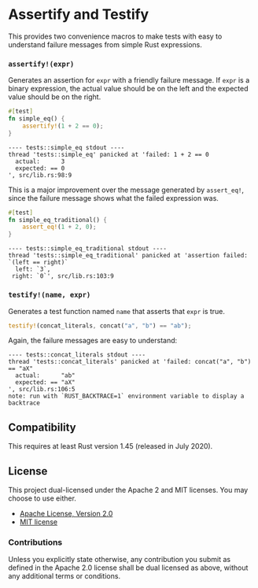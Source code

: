 # Assertify and Testify

This provides two convenience macros to make tests with easy to understand
failure messages from simple Rust expressions.

### `assertify!(expr)`

Generates an assertion for `expr` with a friendly failure message. If `expr` is
a binary expression, the actual value should be on the left and the expected
value should be on the right.

```rust
#[test]
fn simple_eq() {
    assertify!(1 + 2 == 0);
}
```

```
---- tests::simple_eq stdout ----
thread 'tests::simple_eq' panicked at 'failed: 1 + 2 == 0
  actual:      3
  expected: == 0
', src/lib.rs:98:9
```

This is a major improvement over the message generated by `assert_eq!`, since
the failure message shows what the failed expression was.

```rust
#[test]
fn simple_eq_traditional() {
    assert_eq!(1 + 2, 0);
}
```

```
---- tests::simple_eq_traditional stdout ----
thread 'tests::simple_eq_traditional' panicked at 'assertion failed: `(left == right)`
  left: `3`,
 right: `0`', src/lib.rs:103:9

```

### `testify!(name, expr)`

Generates a test function named `name` that asserts that `expr` is true.

```rust
testify!(concat_literals, concat("a", "b") == "ab");
```

Again, the failure messages are easy to understand:

```
---- tests::concat_literals stdout ----
thread 'tests::concat_literals' panicked at 'failed: concat("a", "b") == "aX"
  actual:      "ab"
  expected: == "aX"
', src/lib.rs:106:5
note: run with `RUST_BACKTRACE=1` environment variable to display a backtrace
```

## Compatibility

This requires at least Rust version 1.45 (released in July 2020).

## License

This project dual-licensed under the Apache 2 and MIT licenses. You may choose
to use either.

  * [Apache License, Version 2.0](LICENSE-APACHE)
  * [MIT license](LICENSE-MIT)

### Contributions

Unless you explicitly state otherwise, any contribution you submit as defined
in the Apache 2.0 license shall be dual licensed as above, without any
additional terms or conditions.
